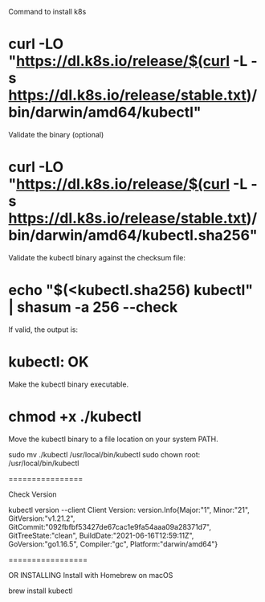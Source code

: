 
Command to install k8s

curl -LO "https://dl.k8s.io/release/$(curl -L -s https://dl.k8s.io/release/stable.txt)/bin/darwin/amd64/kubectl"
=============

Validate the binary (optional)

curl -LO "https://dl.k8s.io/release/$(curl -L -s https://dl.k8s.io/release/stable.txt)/bin/darwin/amd64/kubectl.sha256"
===============


Validate the kubectl binary against the checksum file:

echo "$(<kubectl.sha256)  kubectl" | shasum -a 256 --check
================


If valid, the output is:

kubectl: OK
==================


Make the kubectl binary executable.

chmod +x ./kubectl
=================


Move the kubectl binary to a file location on your system PATH.

sudo mv ./kubectl /usr/local/bin/kubectl
sudo chown root: /usr/local/bin/kubectl

================

Check Version

kubectl version --client
Client Version: version.Info{Major:"1", Minor:"21", GitVersion:"v1.21.2", GitCommit:"092fbfbf53427de67cac1e9fa54aaa09a28371d7", GitTreeState:"clean", BuildDate:"2021-06-16T12:59:11Z", GoVersion:"go1.16.5", Compiler:"gc", Platform:"darwin/amd64"}

=================


OR INSTALLING
Install with Homebrew on macOS

brew install kubectl 
